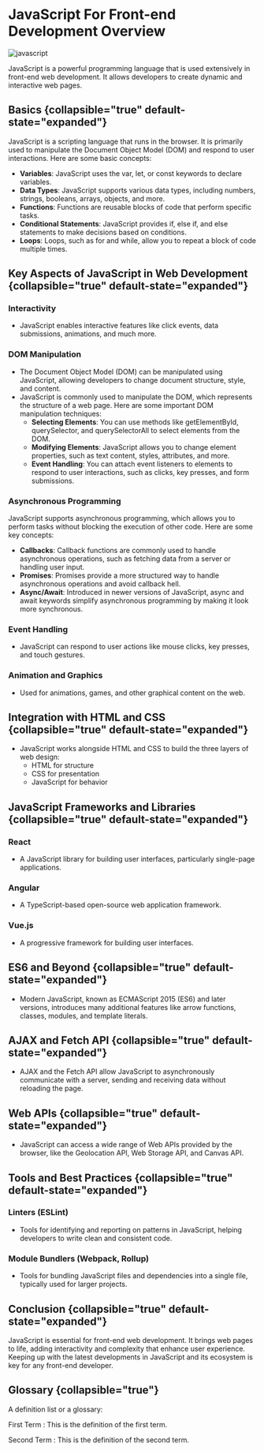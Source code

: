 # JavaScript For Front-end Development Overview

![javascript](javaScript.jpeg)

JavaScript is a powerful programming language that is used extensively in front-end web development. It allows
developers to create dynamic and interactive web pages.

## Basics {collapsible="true" default-state="expanded"}

JavaScript is a scripting language that runs in the browser. It is primarily used to manipulate the Document Object
Model (DOM) and respond to user interactions. Here are some basic concepts:

- **Variables**: JavaScript uses the var, let, or const keywords to declare variables.
- **Data Types**: JavaScript supports various data types, including numbers, strings, booleans, arrays, objects, and
  more.
- **Functions**: Functions are reusable blocks of code that perform specific tasks.
- **Conditional Statements**: JavaScript provides if, else if, and else statements to make decisions based on
  conditions.
- **Loops**: Loops, such as for and while, allow you to repeat a block of code multiple times.

## Key Aspects of JavaScript in Web Development {collapsible="true" default-state="expanded"}

### Interactivity

- JavaScript enables interactive features like click events, data submissions, animations, and much more.

### DOM Manipulation

- The Document Object Model (DOM) can be manipulated using JavaScript, allowing developers to change document structure,
  style, and content.
- JavaScript is commonly used to manipulate the DOM, which represents the structure of a web page. Here are some
  important DOM manipulation techniques:
    - **Selecting Elements**: You can use methods like getElementById, querySelector, and querySelectorAll to select
      elements from the DOM.
    - **Modifying Elements**: JavaScript allows you to change element properties, such as text content, styles,
      attributes,
      and more.
    - **Event Handling**: You can attach event listeners to elements to respond to user interactions, such as clicks,
      key presses, and form submissions.

### Asynchronous Programming

JavaScript supports asynchronous programming, which allows you to perform tasks without blocking the execution of other
code. Here are some key concepts:

- **Callbacks**: Callback functions are commonly used to handle asynchronous operations, such as fetching data from a
  server
  or handling user input.
- **Promises**: Promises provide a more structured way to handle asynchronous operations and avoid callback hell.
- **Async/Await**: Introduced in newer versions of JavaScript, async and await keywords simplify asynchronous
  programming by making it look more synchronous.

### Event Handling

- JavaScript can respond to user actions like mouse clicks, key presses, and touch gestures.

### Animation and Graphics

- Used for animations, games, and other graphical content on the web.

## Integration with HTML and CSS {collapsible="true" default-state="expanded"}

- JavaScript works alongside HTML and CSS to build the three layers of web design:
    - HTML for structure
    - CSS for presentation
    - JavaScript for behavior

## JavaScript Frameworks and Libraries {collapsible="true" default-state="expanded"}

### React

- A JavaScript library for building user interfaces, particularly single-page applications.

### Angular

- A TypeScript-based open-source web application framework.

### Vue.js

- A progressive framework for building user interfaces.

## ES6 and Beyond {collapsible="true" default-state="expanded"}

- Modern JavaScript, known as ECMAScript 2015 (ES6) and later versions, introduces many additional features like arrow
  functions, classes, modules, and template literals.

## AJAX and Fetch API {collapsible="true" default-state="expanded"}

- AJAX and the Fetch API allow JavaScript to asynchronously communicate with a server, sending and receiving data
  without reloading the page.

## Web APIs {collapsible="true" default-state="expanded"}

- JavaScript can access a wide range of Web APIs provided by the browser, like the Geolocation API, Web Storage API, and
  Canvas API.

## Tools and Best Practices {collapsible="true" default-state="expanded"}

### Linters (ESLint)

- Tools for identifying and reporting on patterns in JavaScript, helping developers to write clean and consistent code.

### Module Bundlers (Webpack, Rollup)

- Tools for bundling JavaScript files and dependencies into a single file, typically used for larger projects.

## Conclusion {collapsible="true" default-state="expanded"}

JavaScript is essential for front-end web development. It brings web pages to life, adding interactivity and complexity
that enhance user experience. Keeping up with the latest developments in JavaScript and its ecosystem is key for any
front-end developer.

## Glossary {collapsible="true"}

A definition list or a glossary:

First Term
: This is the definition of the first term.

Second Term
: This is the definition of the second term.
